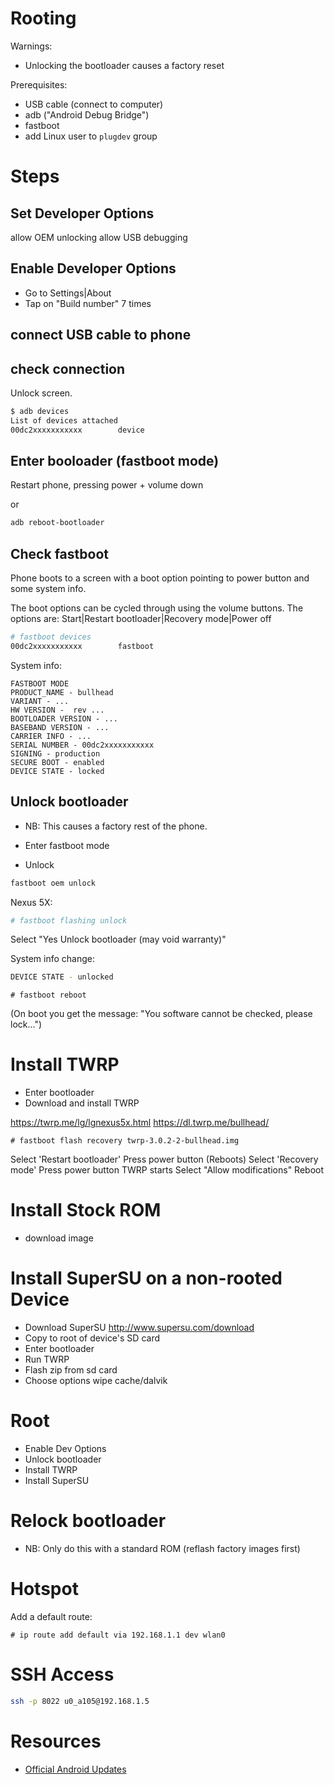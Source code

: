 # Rooting

Warnings:

* Unlocking the bootloader causes a factory reset

Prerequisites:

* USB cable (connect to computer)
* adb ("Android Debug Bridge")
* fastboot
* add Linux user to `plugdev` group

# Steps

## Set Developer Options

allow OEM unlocking
allow USB debugging

## Enable Developer Options

* Go to Settings|About
* Tap on "Build number" 7 times

## connect USB cable to phone

## check connection

Unlock screen.

```sh
$ adb devices
List of devices attached
00dc2xxxxxxxxxxx        device
```

## Enter booloader (fastboot mode)

Restart phone, pressing power + volume down

or

```sh
adb reboot-bootloader
```

## Check fastboot

Phone boots to a screen with a boot option pointing to power
button and some system info.

The boot options can be cycled through using the volume buttons.
The options are:
Start|Restart bootloader|Recovery mode|Power off

```sh
# fastboot devices
00dc2xxxxxxxxxxx        fastboot
```

System info:

```
FASTBOOT MODE
PRODUCT_NAME - bullhead
VARIANT - ...
HW VERSION -  rev ...
BOOTLOADER VERSION - ...
BASEBAND VERSION - ...
CARRIER INFO - ...
SERIAL NUMBER - 00dc2xxxxxxxxxxx
SIGNING - production
SECURE BOOT - enabled
DEVICE STATE - locked
```

## Unlock bootloader

* NB: This causes a factory rest of the phone.

* Enter fastboot mode
* Unlock

```sh
fastboot oem unlock
```

Nexus 5X:

```sh
# fastboot flashing unlock
```

Select "Yes Unlock bootloader (may void warranty)"

System info change:

```sh
DEVICE STATE - unlocked
```

```
# fastboot reboot
```

(On boot you get the message: "You software cannot be checked, please lock...")

# Install TWRP

* Enter bootloader
* Download and install TWRP

https://twrp.me/lg/lgnexus5x.html
https://dl.twrp.me/bullhead/

```
# fastboot flash recovery twrp-3.0.2-2-bullhead.img
```

Select 'Restart bootloader'
Press power button
(Reboots)
Select 'Recovery mode'
Press power button
TWRP starts
Select "Allow modifications"
Reboot

# Install Stock ROM

* download image

# Install SuperSU on a non-rooted Device

* Download SuperSU
http://www.supersu.com/download
* Copy to root of device's SD card
* Enter bootloader
* Run TWRP
* Flash zip from sd card
* Choose options wipe cache/dalvik

# Root

* Enable Dev Options
* Unlock bootloader
* Install TWRP
* Install SuperSU

# Relock bootloader

* NB: Only do this with a standard ROM (reflash factory images first)

# Hotspot

Add a default route:

```
# ip route add default via 192.168.1.1 dev wlan0
```

# SSH Access

```sh
ssh -p 8022 u0_a105@192.168.1.5
```

# Resources

* [Official Android Updates](https://developers.google.com/android/ota#bullhead)
